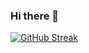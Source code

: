 ### Hi there 👋

[![GitHub Streak](https://streak-stats.demolab.com?user=kaimunlau&theme=github-dark&hide_border=true)](https://git.io/streak-stats)
